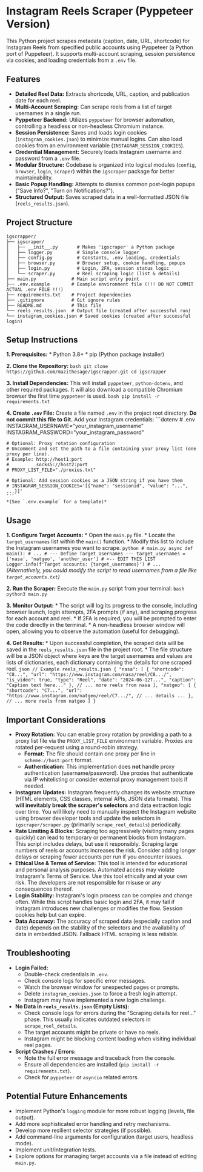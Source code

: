 # Instagram Reels Scraper (Pyppeteer Version)

This Python project scrapes metadata (caption, date, URL, shortcode) for Instagram Reels from specified public accounts using Pyppeteer (a Python port of Puppeteer). It supports multi-account scraping, session persistence via cookies, and loading credentials from a `.env` file.

## Features

*   **Detailed Reel Data:** Extracts shortcode, URL, caption, and publication date for each reel.
*   **Multi-Account Scraping:** Can scrape reels from a list of target usernames in a single run.
*   **Pyppeteer Backend:** Utilizes `pyppeteer` for browser automation, controlling a headless or non-headless Chromium instance.
*   **Session Persistence:** Saves and loads login cookies (`instagram_cookies.json`) to minimize manual logins. Can also load cookies from an environment variable (`INSTAGRAM_SESSION_COOKIES`).
*   **Credential Management:** Securely loads Instagram username and password from a `.env` file.
*   **Modular Structure:** Codebase is organized into logical modules (`config`, `browser`, `login`, `scraper`) within the `igscraper` package for better maintainability.
*   **Basic Popup Handling:** Attempts to dismiss common post-login popups ("Save Info?", "Turn on Notifications?").
*   **Structured Output:** Saves scraped data in a well-formatted JSON file (`reels_results.json`).

## Project Structure

```
igscrapper/
├── igscraper/
│   ├── __init__.py       # Makes 'igscraper' a Python package
│   ├── logger.py         # Simple console logger
│   ├── config.py         # Constants, .env loading, credentials
│   ├── browser.py        # Browser setup, cookie handling, popups
│   ├── login.py          # Login, 2FA, session status logic
│   └── scraper.py        # Reel scraping logic (list & details)
├── main.py             # Main script entry point
├── .env.example        # Example environment file (!!! DO NOT COMMIT ACTUAL .env FILE !!!)
├── requirements.txt    # Project dependencies
├── .gitignore          # Git ignore rules
├── README.md           # This file
└── reels_results.json  # Output file (created after successful run)
└── instagram_cookies.json # Saved cookies (created after successful login)
```

## Setup Instructions

**1. Prerequisites:**
    *   Python 3.8+
    *   pip (Python package installer)

**2. Clone the Repository:**
    ```bash
    git clone https://github.com/mazithesage/igscrapper.git
    cd igscrapper
    ```

**3. Install Dependencies:**
    This will install `pyppeteer`, `python-dotenv`, and other required packages. It will also download a compatible Chromium browser the first time `pyppeteer` is used.
    ```bash
    pip install -r requirements.txt
    ```

**4. Create `.env` File:**
    Create a file named `.env` in the project root directory. **Do not commit this file to Git.** Add your Instagram credentials:
    ```dotenv
    # .env
    INSTAGRAM_USERNAME="your_instagram_username"
    INSTAGRAM_PASSWORD="your_instagram_password"

    # Optional: Proxy rotation configuration
    # Uncomment and set the path to a file containing your proxy list (one proxy per line).
    # Example: http://host1:port
    #          socks5://host2:port
    # PROXY_LIST_FILE="./proxies.txt"

    # Optional: Add session cookies as a JSON string if you have them
    # INSTAGRAM_SESSION_COOKIES='[{"name": "sessionid", "value": "...", ...}]'
    ```
    *(See `.env.example` for a template)*

## Usage

**1. Configure Target Accounts:**
    *   Open the `main.py` file.
    *   Locate the `target_usernames` list within the `main()` function.
    *   Modify this list to include the Instagram usernames you want to scrape.
    ```python
    # main.py
    async def main():
        # ...
        # --- Define Target Usernames ---
        target_usernames = ['nasa', 'natgeo', 'another_user'] # <-- EDIT THIS LIST
        Logger.info(f'Target accounts: {target_usernames}')
        # ...
    ```
    *(Alternatively, you could modify the script to read usernames from a file like `target_accounts.txt`)*

**2. Run the Scraper:**
    Execute the `main.py` script from your terminal:
    ```bash
    python3 main.py
    ```

**3. Monitor Output:**
    *   The script will log its progress to the console, including browser launch, login attempts, 2FA prompts (if any), and scraping progress for each account and reel.
    *   If 2FA is required, you will be prompted to enter the code directly in the terminal.
    *   A non-headless browser window will open, allowing you to observe the automation (useful for debugging).

**4. Get Results:**
    *   Upon successful completion, the scraped data will be saved in the `reels_results.json` file in the project root.
    *   The file structure will be a JSON object where keys are the target usernames and values are lists of dictionaries, each dictionary containing the details for one scraped reel.
    ```json
    // Example reels_results.json
    {
      "nasa": [
        {
          "shortcode": "C8...",
          "url": "https://www.instagram.com/nasa/reel/C8.../",
          "is_video": true,
          "type": "Reel",
          "date": "2024-06-12T...",
          "caption": "Caption text here..."
        },
        // ... more reels from nasa
      ],
      "natgeo": [
        {
          "shortcode": "C7...",
          "url": "https://www.instagram.com/natgeo/reel/C7.../",
          // ... details ...
        },
        // ... more reels from natgeo
      ]
    }
    ```

## Important Considerations

*   **Proxy Rotation:** You can enable proxy rotation by providing a path to a proxy list file via the `PROXY_LIST_FILE` environment variable. Proxies are rotated per-request using a round-robin strategy. 
    *   **Format:** The file should contain one proxy per line in `scheme://host:port` format.
    *   **Authentication:** This implementation does **not** handle proxy authentication (username/password). Use proxies that authenticate via IP whitelisting or consider external proxy management tools if needed.
*   **Instagram Updates:** Instagram frequently changes its website structure (HTML elements, CSS classes, internal APIs, JSON data formats). This **will inevitably break the scraper's selectors** and data extraction logic over time. You will likely need to manually inspect the Instagram website using browser developer tools and update the selectors in `igscraper/scraper.py` (primarily `scrape_reel_details`) periodically.
*   **Rate Limiting & Blocks:** Scraping too aggressively (visiting many pages quickly) can lead to temporary or permanent blocks from Instagram. This script includes delays, but use it responsibly. Scraping large numbers of reels or accounts increases the risk. Consider adding longer delays or scraping fewer accounts per run if you encounter issues.
*   **Ethical Use & Terms of Service:** This tool is intended for educational and personal analysis purposes. Automated access may violate Instagram's Terms of Service. Use this tool ethically and at your own risk. The developers are not responsible for misuse or any consequences thereof.
*   **Login Stability:** Instagram's login process can be complex and change often. While this script handles basic login and 2FA, it may fail if Instagram introduces new challenges or modifies the flow. Session cookies help but can expire.
*   **Data Accuracy:** The accuracy of scraped data (especially caption and date) depends on the stability of the selectors and the availability of data in embedded JSON. Fallback HTML scraping is less reliable.

## Troubleshooting

*   **Login Failed:**
    *   Double-check credentials in `.env`.
    *   Check console logs for specific error messages.
    *   Watch the browser window for unexpected pages or prompts.
    *   Delete `instagram_cookies.json` to force a fresh login attempt.
    *   Instagram may have implemented a new login challenge.
*   **No Data in `reels_results.json` (Empty Lists):**
    *   Check console logs for errors during the "Scraping details for reel..." phase. This usually indicates outdated selectors in `scrape_reel_details`.
    *   The target accounts might be private or have no reels.
    *   Instagram might be blocking content loading when visiting individual reel pages.
*   **Script Crashes / Errors:**
    *   Note the full error message and traceback from the console.
    *   Ensure all dependencies are installed (`pip install -r requirements.txt`).
    *   Check for `pyppeteer` or `asyncio` related errors.

## Potential Future Enhancements

*   Implement Python's `logging` module for more robust logging (levels, file output).
*   Add more sophisticated error handling and retry mechanisms.
*   Develop more resilient selector strategies (if possible).
*   Add command-line arguments for configuration (target users, headless mode).
*   Implement unit/integration tests.
*   Explore options for managing target accounts via a file instead of editing `main.py`.
